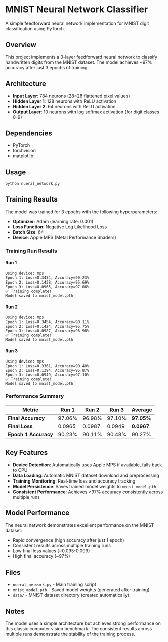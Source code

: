 # MNIST Neural Network Classifier

A simple feedforward neural network implementation for MNIST digit classification using PyTorch.

## Overview

This project implements a 3-layer feedforward neural network to classify handwritten digits from the MNIST dataset. The model achieves ~97% accuracy after just 3 epochs of training.

## Architecture

- **Input Layer**: 784 neurons (28×28 flattened pixel values)
- **Hidden Layer 1**: 128 neurons with ReLU activation
- **Hidden Layer 2**: 64 neurons with ReLU activation  
- **Output Layer**: 10 neurons with log softmax activation (for digit classes 0-9)

## Dependencies

- PyTorch
- torchvision
- matplotlib

## Usage

```bash
python nueral_network.py
```

## Training Results

The model was trained for 3 epochs with the following hyperparameters:
- **Optimizer**: Adam (learning rate: 0.001)
- **Loss Function**: Negative Log Likelihood Loss
- **Batch Size**: 64
- **Device**: Apple MPS (Metal Performance Shaders)

### Training Run Results

#### Run 1
```
Using device: mps
Epoch 1: Loss=0.3434, Accuracy=90.23%
Epoch 2: Loss=0.1438, Accuracy=95.69%
Epoch 3: Loss=0.0965, Accuracy=97.06%
✅ Training complete!
Model saved to mnist_model.pth
```

#### Run 2
```
Using device: mps
Epoch 1: Loss=0.3454, Accuracy=90.11%
Epoch 2: Loss=0.1424, Accuracy=95.75%
Epoch 3: Loss=0.0987, Accuracy=96.98%
✅ Training complete!
Model saved to mnist_model.pth
```

#### Run 3
```
Using device: mps
Epoch 1: Loss=0.3361, Accuracy=90.48%
Epoch 2: Loss=0.1394, Accuracy=95.87%
Epoch 3: Loss=0.0949, Accuracy=97.10%
✅ Training complete!
Model saved to mnist_model.pth
```

### Performance Summary

| Metric | Run 1 | Run 2 | Run 3 | Average |
|--------|-------|-------|-------|---------|
| **Final Accuracy** | 97.06% | 96.98% | 97.10% | **97.05%** |
| **Final Loss** | 0.0965 | 0.0987 | 0.0949 | **0.0967** |
| **Epoch 1 Accuracy** | 90.23% | 90.11% | 90.48% | 90.27% |

## Key Features

- **Device Detection**: Automatically uses Apple MPS if available, falls back to CPU
- **Data Loading**: Automatic MNIST dataset download and preprocessing
- **Training Monitoring**: Real-time loss and accuracy tracking
- **Model Persistence**: Saves trained model weights to `mnist_model.pth`
- **Consistent Performance**: Achieves >97% accuracy consistently across multiple runs

## Model Performance

The neural network demonstrates excellent performance on the MNIST dataset:
- Rapid convergence (high accuracy after just 1 epoch)
- Consistent results across multiple training runs
- Low final loss values (~0.095-0.099)
- High final accuracy (~97%)

## Files

- `nueral_network.py` - Main training script
- `mnist_model.pth` - Saved model weights (generated after training)
- `data/` - MNIST dataset directory (created automatically)

## Notes

The model uses a simple architecture but achieves strong performance on this classic computer vision benchmark. The consistent results across multiple runs demonstrate the stability of the training process.
